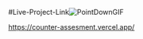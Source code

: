 #Live-Project-Link![PointDownGIF](https://user-images.githubusercontent.com/82767514/215550111-d20ff9e4-8227-4795-b070-114362b8b915.gif)

https://counter-assesment.vercel.app/

